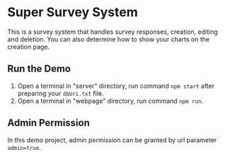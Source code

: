 # Super Survey System

This is a survey system that handles survey responses, creation, editing and deletion. You can also determine how to show your charts on the creation page.

## Run the Demo

1. Open a terminal in "server" directory, run command `npm start` after preparing your `dbUri.txt` file.
1. Open a terminal in "webpage" directory, run command  `npm run`.

## Admin Permission
In this demo project, admin permission can be granted by url parameter `admin=true`.
